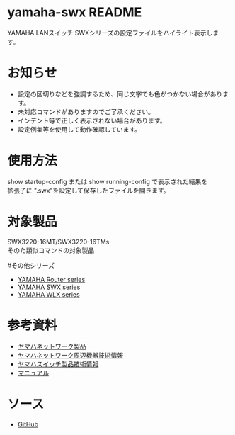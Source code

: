 ﻿# yamaha-swx README
YAMAHA LANスイッチ SWXシリーズの設定ファイルをハイライト表示します。

# お知らせ
* 設定の区切りなどを強調するため、同じ文字でも色がつかない場合があります。
* 未対応コマンドがありますのでご了承ください。
* インデント等で正しく表示されない場合があります。
* 設定例集等を使用して動作確認しています。

# 使用方法
show startup-config または show running-config で表示された結果を  
拡張子に ".swx"を設定して保存したファイルを開きます。

# 対象製品
SWX3220-16MT/SWX3220-16TMs  
そのた類似コマンドの対象製品

#その他シリーズ
* [YAMAHA Router series](https://marketplace.visualstudio.com/items?itemName=hrst.yamaha-rt)
* [YAMAHA SWX series](https://marketplace.visualstudio.com/items?itemName=hrst.yamaha-swx)
* [YAMAHA WLX series](https://marketplace.visualstudio.com/items?itemName=hrst.yamaha-wlx)

# 参考資料
* [ヤマハネットワーク製品](https://network.yamaha.com/)
* [ヤマハネットワーク周辺機器技術情報](https://www.rtpro.yamaha.co.jp/)
* [ヤマハスイッチ製品技術情報](https://www.rtpro.yamaha.co.jp/SW/)
* [マニュアル](https://www.rtpro.yamaha.co.jp/RT/manual.html)

# ソース
* [GitHub](https://github.com/hrst-jp/vscode.yamahaswx)
